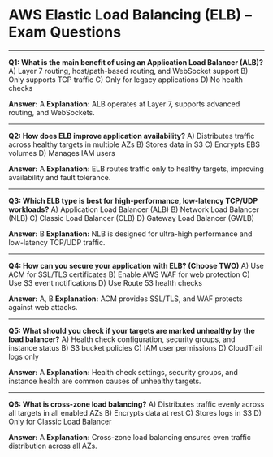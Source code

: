 # AWS Elastic Load Balancing (ELB) – Exam Questions

---
**Q1: What is the main benefit of using an Application Load Balancer (ALB)?**
A) Layer 7 routing, host/path-based routing, and WebSocket support
B) Only supports TCP traffic
C) Only for legacy applications
D) No health checks

**Answer:** A
**Explanation:** ALB operates at Layer 7, supports advanced routing, and WebSockets.

---
**Q2: How does ELB improve application availability?**
A) Distributes traffic across healthy targets in multiple AZs
B) Stores data in S3
C) Encrypts EBS volumes
D) Manages IAM users

**Answer:** A
**Explanation:** ELB routes traffic only to healthy targets, improving availability and fault tolerance.

---
**Q3: Which ELB type is best for high-performance, low-latency TCP/UDP workloads?**
A) Application Load Balancer (ALB)
B) Network Load Balancer (NLB)
C) Classic Load Balancer (CLB)
D) Gateway Load Balancer (GWLB)

**Answer:** B
**Explanation:** NLB is designed for ultra-high performance and low-latency TCP/UDP traffic.

---
**Q4: How can you secure your application with ELB? (Choose TWO)**
A) Use ACM for SSL/TLS certificates
B) Enable AWS WAF for web protection
C) Use S3 event notifications
D) Use Route 53 health checks

**Answer:** A, B
**Explanation:** ACM provides SSL/TLS, and WAF protects against web attacks.

---
**Q5: What should you check if your targets are marked unhealthy by the load balancer?**
A) Health check configuration, security groups, and instance status
B) S3 bucket policies
C) IAM user permissions
D) CloudTrail logs only

**Answer:** A
**Explanation:** Health check settings, security groups, and instance health are common causes of unhealthy targets.

---
**Q6: What is cross-zone load balancing?**
A) Distributes traffic evenly across all targets in all enabled AZs
B) Encrypts data at rest
C) Stores logs in S3
D) Only for Classic Load Balancer

**Answer:** A
**Explanation:** Cross-zone load balancing ensures even traffic distribution across all AZs.
